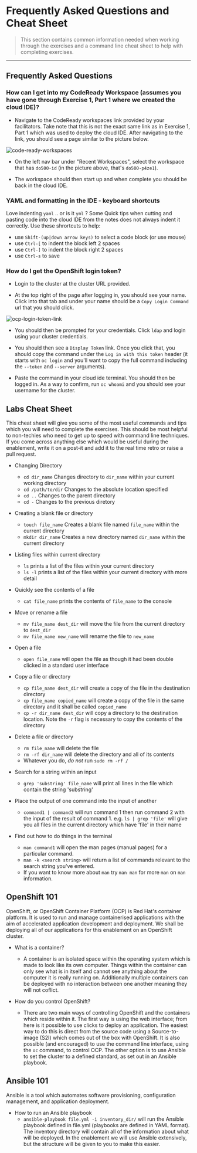 # Frequently Asked Questions and Cheat Sheet

> This section contains common information needed when working through the exercises and a command line cheat sheet to help with completing exercises.

---

## Frequently Asked Questions


### How can I get into my CodeReady Workspace (assumes you have gone through Exercise 1, Part 1 where we created the cloud IDE)?

  - Navigate to the CodeReady workspaces link provided by your facilitators. Take note that this is not the exact same link as in Exercise 1, Part 1 which was used to deploy the cloud IDE. After navigating to the link, you should see a page similar to the picture below.

  ![code-ready-workspaces](../images/faq/codeready-workspace-entrypoint.png)

  - On the left nav bar under "Recent Workspaces", select the workspace that has `do500-id` (in the picture above, that's `do500-p4ze1`).

  - The workspace should then start up and when complete you should be back in the cloud IDE.

### YAML and formatting in the IDE - keyboard shortcuts

Love indenting `yaml` .. or is it `yml` ? Some Quick tips when cutting and pasting code into the cloud IDE from the notes does not always indent it correctly. Use these shrortcuts to help:

  - use `Shift-(up|down arrow keys)` to select a code block (or use mouse)
  - use `Ctrl-[` to indent the block left 2 spaces
  - use `Ctrl-]` to indent the block right 2 spaces
  - use `Ctrl-s` to save

### How do I get the OpenShift login token?

  - Login to the cluster at the cluster URL provided.

  - At the top right of the page after logging in, you should see your name. Click into that tab and under your name should be a `Copy Login Command` url that you should click.

  ![ocp-login-token-link](../images/faq/ocp-token-link.png)

  - You should then be prompted for your credentials. Click `ldap` and login using your cluster credentials.

  - You should then see a `Display Token` link. Once you click that, you should copy the command under the `Log in with this token` header (it starts with `oc login` and you'll want to copy the full command including the `--token` and `--server` arguments).

  - Paste the command in your cloud ide terminal. You should then be logged in. As a way to confirm, run `oc whoami` and you should see your username for the cluster.

## Labs Cheat Sheet

This cheat sheet will give you some of the most useful commands and tips which you will need to complete the exercises. This should be most helpful to non-techies who need to get up to speed with command line techniques. If you come across anything else which would be useful during the enablement, write it on a post-it and add it to the real time retro or raise a pull request.

- Changing Directory

  - `cd dir_name` Changes directory to `dir_name` within your current working directory
  - `cd /path/to/dir` Changes to the absolute location specified
  - `cd ..` Changes to the parent directory
  - `cd -` Changes to the previous diretory

- Creating a blank file or directory

  - `touch file_name` Creates a blank file named `file_name` within the current directory
  - `mkdir dir_name` Creates a new directory named `dir_name` within the current directory

- Listing files within current directory

  - `ls` prints a list of the files within your current directory
  - `ls -l` prints a list of the files within your current directory with more detail

- Quickly see the contents of a file

  - `cat file_name` prints the contents of `file_name` to the console

- Move or rename a file

  - `mv file_name dest_dir` will move the file from the current directory to `dest_dir`
  - `mv file_name new_name` will rename the file to `new_name`

- Open a file

  - `open file_name` will open the file as though it had been double clicked in a standard user interface

- Copy a file or directory

  - `cp file_name dest_dir` will create a copy of the file in the destination directory
  - `cp file_name copied_name` will create a copy of the file in the same directory and it shall be called `copied_name`
  - `cp -r dir_name dest_dir` will copy a directory to the destination location. Note the `-r` flag is necessary to copy the contents of the directory

- Delete a file or directory

  - `rm file_name` will delete the file
  - `rm -rf dir_name` will delete the directory and all of its contents
  - Whatever you do, _do not_ run `sudo rm -rf /`

- Search for a string within an input

  - `grep 'substring' file_name` will print all lines in the file which contain the string 'substring'

- Place the output of one command into the input of another

  - `command1 | command2` will run command 1 then run command 2 with the input of the result of command 1. e.g. `ls | grep 'file'` will give you all files in the current directory which have 'file' in their name

- Find out how to do things in the terminal

  - `man command1` will open the man pages (manual pages) for a particular command.
  - `man -k <search string>` will return a list of commands relevant to the search string you've entered.
  - If you want to know more about `man` try `man man` for more `man` on `man` information.

## OpenShift 101

OpenShift, or OpenShift Container Platform (OCP) is Red Hat's container platform. It is used to run and manage containerised applications with the aim of accelerated application development and deployment. We shall be deploying all of our applications for this enablement on an OpenShift cluster.

- What is a container?

  - A container is an isolated space within the operating system which is made to look like its own computer. Things within the container can only see what is in itself and cannot see anything about the computer it is really running on. Additionally multiple containers can be deployed with no interaction between one another meaning they will not coflict.

- How do you control OpenShift?
  - There are two main ways of controlling OpenShift and the containers which reside within it. The first way is using the web interface; from here is it possible to use clicks to deploy an application. The easiest way to do this is direct from the source code using a Source-to-image (S2I) which comes out of the box with OpenShift. It is also possible (and encouraged) to use the command line interface, using the `oc` command, to control OCP. The other option is to use Ansible to set the cluster to a defined standard, as set out in an Ansible playbook.

## Ansible 101

Ansible is a tool which automates software provisioning, configuration management, and application deployment.

- How to run an Ansible playbook
  - `ansible-playbook file.yml -i inventory_dir/` will run the Ansible playbook defined in file.yml (playbooks are defined in YAML format). The inventory directory will contain all of the information about what will be deployed. In the enablement we will use Ansible extensively, but the structure will be given to you to make this easier.
